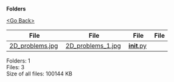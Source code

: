 **Folders**

[&lt;Go Back&gt;](../right.html)

<table><thead><tr class="header"><th><strong>File</strong></th><th><strong>File</strong></th><th><strong>File</strong></th><th><strong>File</strong></th></tr></thead><tbody><tr class="odd"><td><a href="2D_problems.jpg">2D_problems.jpg</a> </td><td><a href="2D_problems_1.jpg">2D_problems_1.jpg</a> </td><td><a href="__init__.py"><strong>init</strong>.py</a> </td><td></td></tr></tbody></table>

Folders: 1  
Files: 3  
Size of all files: 100144 KB
